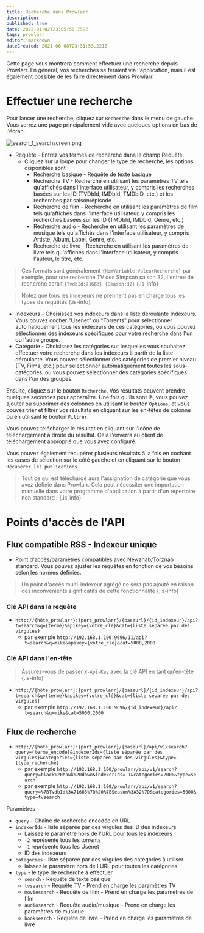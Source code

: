 ```yaml
---
title: Recherche dans Prowlarr
description: 
published: true
date: 2022-01-02T23:05:56.758Z
tags: prowlarr
editor: markdown
dateCreated: 2021-06-08T23:31:53.221Z
---
```


Cette page vous montrera comment effectuer une recherche depuis Prowlarr. En général, vos recherches se feraient via l'application, mais il est également possible de les faire directement dans Prowlarr.

# Effectuer une recherche

Pour lancer une recherche, cliquez sur `Recherche` dans le menu de gauche. Vous verrez une page principalement vide avec quelques options en bas de l'écran.

![search_1_searchscreen.png](/assets/prowlarr/search_1_searchscreen.png)

- Requête - Entrez vos termes de recherche dans le champ Requête.
  - Cliquez sur la loupe pour changer le type de recherche, les options disponibles sont :
    - Recherche basique - Requête de texte basique
    - Recherche TV - Recherche en utilisant les paramètres TV tels qu'affichés dans l'interface utilisateur, y compris les recherches basées sur les ID (TVDbId, IMDbId, TMDbID, etc.) et les recherches par saison/épisode
    - Recherche de film - Recherche en utilisant les paramètres de film tels qu'affichés dans l'interface utilisateur, y compris les recherches basées sur les ID (TMDbId, IMDbId, Genre, etc.)
    - Recherche audio - Recherche en utilisant les paramètres de musique tels qu'affichés dans l'interface utilisateur, y compris Artiste, Album, Label, Genre, etc.
    - Recherche de livre - Recherche en utilisant les paramètres de livre tels qu'affichés dans l'interface utilisateur, y compris l'auteur, le titre, etc.

> Ces formats sont généralement `{NomVariable:ValeurRecherche}` par exemple, pour une recherche TV des Simpson saison 32, l'entrée de recherche serait `{TvdbId:71663} {Season:32}`
{.is-info}

> Notez que tous les indexeurs ne prennent pas en charge tous les types de requêtes {.is-info}

- Indexeurs - Choisissez vos indexeurs dans la liste déroulante Indexeurs. Vous pouvez cocher "Usenet" ou "Torrents" pour sélectionner automatiquement tous les indexeurs de ces catégories, ou vous pouvez sélectionner des indexeurs spécifiques pour votre recherche dans l'un ou l'autre groupe.
- Catégorie - Choisissez les catégories sur lesquelles vous souhaitez effectuer votre recherche dans les indexeurs à partir de la liste déroulante. Vous pouvez sélectionner des catégories de premier niveau (TV, Films, etc.) pour sélectionner automatiquement toutes les sous-catégories, ou vous pouvez sélectionner des catégories spécifiques dans l'un des groupes.

Ensuite, cliquez sur le bouton `Recherche`. Vos résultats peuvent prendre quelques secondes pour apparaître. Une fois qu'ils sont là, vous pouvez ajouter ou supprimer des colonnes en utilisant le bouton `Options`, et vous pouvez trier et filtrer vos résultats en cliquant sur les en-têtes de colonne ou en utilisant le bouton `Filtrer`.

Vous pouvez télécharger le résultat en cliquant sur l'icône de téléchargement à droite du résultat. Cela l'enverra au client de téléchargement approprié que vous avez configuré.

Vous pouvez également récupérer plusieurs résultats à la fois en cochant les cases de sélection sur le côté gauche et en cliquant sur le bouton `Récupérer les publications`.

> Tout ce qui est téléchargé aura l'assignation de catégorie que vous avez définie dans Prowlarr. Cela peut nécessiter une importation manuelle dans votre programme d'application à partir d'un répertoire non standard ! {.is-info}

# Points d'accès de l'API

## Flux compatible RSS - Indexeur unique

- Point d'accès/paramètres compatibles avec Newznab/Torznab standard. Vous pouvez ajuster les requêtes en fonction de vos besoins selon les normes définies.

> Un point d'accès multi-indexeur agrégé ne sera pas ajouté en raison des inconvénients significatifs de cette fonctionnalité {.is-info}

### Clé API dans la requête

- `http://{hôte_prowlarr}:{port_prowlarr}/{baseurl}/{id_indexeur}/api?t=search&q={terme}&apikey={votre_clé}&cat={liste séparée par des virgules}`
  - par exemple `http://192.168.1.100:9696/11/api?t=search&q=mike&apikey={votre_clé}&cat=5000,2000`

### Clé API dans l'en-tête

> Assurez-vous de passer `X-Api-Key` avec la clé API en tant qu'en-tête {.is-info}

- `http://{hôte_prowlarr}:{port_prowlarr}/{baseurl}/{id_indexeur}/api?t=search&q={terme}&apikey={votre_clé}&cat={liste séparée par des virgules}`
  - par exemple `http://192.168.1.100:9696/{id_indexeur}/api?t=search&q=mike&cat=5000,2000`

## Flux de recherche

- `http://{hôte_prowlarr}:{port_prowlarr}/{baseurl}/api/v1/search?query={terme_encodé}&indexerIds={liste séparée par des virgules}&categories={liste séparée par des virgules}&type={type_recherche}`
  - par exemple `http://192.168.1.100/prowlarr/api/v1/search?query=black%20hawk%20down&indexerIds=-1&categories=2000&type=search`
  - par exemple `http://192.168.1.100/prowlarr/api/v1/search?query=%7BTvdbId%3A71663%7D%20%7BSeason%3A32%7D&categories=5000&type=tvsearch`

Paramètres

- `query` - Chaîne de recherche encodée en URL
- `indexerIds` - liste séparée par des virgules des ID des indexeurs
  - Laissez le paramètre hors de l'URL pour tous les indexeurs
  - `-2` représente tous les torrents
  - `-1` représente tous les Usenet
  - ID des indexeurs
- `categories` - liste séparée par des virgules des catégories à utiliser
  - laissez le paramètre hors de l'URL pour toutes les catégories
- `type` - le type de recherche à effectuer
  - `search` - Requête de texte basique
  - `tvsearch` - Requête TV - Prend en charge les paramètres TV
  - `moviesearch` - Requête de film - Prend en charge les paramètres de film
  - `audiosearch` - Requête audio/musique - Prend en charge les paramètres de musique
  - `booksearch` - Requête de livre - Prend en charge les paramètres de livre